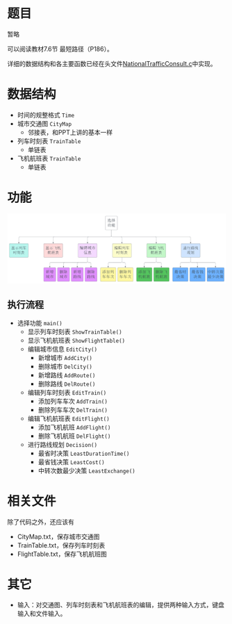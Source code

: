 # 题目

暂略

可以阅读教材7.6节 最短路径（P186）。

详细的数据结构和各主要函数已经在头文件[NationalTrafficConsult.c](NationalTrafficConsult.c)中实现。

# 数据结构

- 时间的规整格式 `Time`
- 城市交通图 `CityMap`
  - 邻接表，和PPT上讲的基本一样
- 列车时刻表 `TrainTable`
  - 单链表
- 飞机航班表 `TrainTable`
  - 单链表

# 功能

![Flowchart](Flowchart.png)

## 执行流程

- 选择功能 `main()`
  - 显示列车时刻表 `ShowTrainTable()`
  - 显示飞机航班表 `ShowFlightTable()`
  - 编辑城市信息   `EditCity()`
    - 新增城市 `AddCity()`
    - 删除城市 `DelCity()`
    - 新增路线 `AddRoute()`
    - 删除路线 `DelRoute()`
  - 编辑列车时刻表 `EditTrain()`
    - 添加列车车次 `AddTrain()`
    - 删除列车车次 `DelTrain()`
  - 编辑飞机航班表 `EditFlight()`
    - 添加飞机航班 `AddFlight()`
    - 删除飞机航班 `DelFlight()`
  - 进行路线规划   `Decision()`
    - 最省时决策      `LeastDurationTime()`
    - 最省钱决策      `LeastCost()`
    - 中转次数最少决策 `LeastExchange()`

# 相关文件

除了代码之外，还应该有

- CityMap.txt，保存城市交通图
- TrainTable.txt，保存列车时刻表
- FlightTable.txt，保存飞机航班图

# 其它

- 输入：对交通图、列车时刻表和飞机航班表的编辑，提供两种输入方式，键盘输入和文件输入。